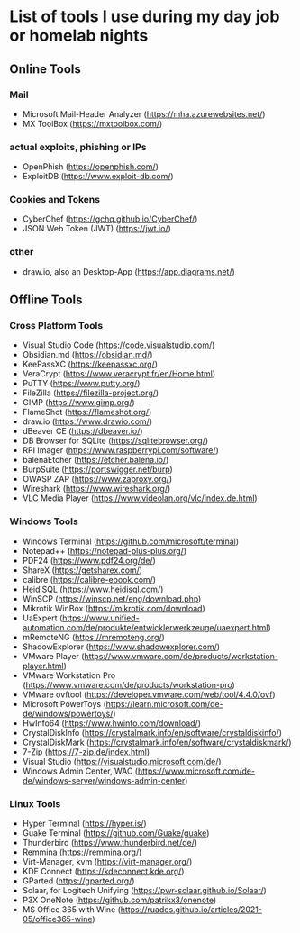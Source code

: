 # List of tools I use during my day job or homelab nights

## Online Tools
### Mail
 - Microsoft Mail-Header Analyzer (https://mha.azurewebsites.net/)
 - MX ToolBox (https://mxtoolbox.com/)
### actual exploits, phishing or IPs
 - OpenPhish (https://openphish.com/)
 - ExploitDB (https://www.exploit-db.com/)
### Cookies and Tokens
 - CyberChef (https://gchq.github.io/CyberChef/)
 - JSON Web Token (JWT) (https://jwt.io/)
### other 
 - draw.io, also an Desktop-App (https://app.diagrams.net/)
## Offline Tools 
### Cross Platform Tools
 - Visual Studio Code (https://code.visualstudio.com/)
 - Obsidian.md (https://obsidian.md/)
 - KeePassXC (https://keepassxc.org/)
 - VeraCrypt (https://www.veracrypt.fr/en/Home.html)
 - PuTTY (https://www.putty.org/)
 - FileZilla (https://filezilla-project.org/)
 - GIMP (https://www.gimp.org/)
 - FlameShot (https://flameshot.org/)
 - draw.io (https://www.drawio.com/)
 - dBeaver CE (https://dbeaver.io/)
 - DB Browser for SQLite (https://sqlitebrowser.org/)
 - RPI Imager (https://www.raspberrypi.com/software/)
 - balenaEtcher (https://etcher.balena.io/)
 - BurpSuite (https://portswigger.net/burp)
 - OWASP ZAP (https://www.zaproxy.org/)
 - Wireshark (https://www.wireshark.org/)
 - VLC Media Player (https://www.videolan.org/vlc/index.de.html)
### Windows Tools
 - Windows Terminal (https://github.com/microsoft/terminal)
 - Notepad++ (https://notepad-plus-plus.org/)
 - PDF24 (https://www.pdf24.org/de/)
 - ShareX (https://getsharex.com/)
 - calibre (https://calibre-ebook.com/)
 - HeidiSQL (https://www.heidisql.com/)
 - WinSCP (https://winscp.net/eng/download.php)
 - Mikrotik WinBox (https://mikrotik.com/download)
 - UaExpert (https://www.unified-automation.com/de/produkte/entwicklerwerkzeuge/uaexpert.html)
 - mRemoteNG (https://mremoteng.org/)
 - ShadowExplorer (https://www.shadowexplorer.com/)
 - VMware Player (https://www.vmware.com/de/products/workstation-player.html)
 - VMware Workstation Pro (https://www.vmware.com/de/products/workstation-pro)
 - VMware ovftool (https://developer.vmware.com/web/tool/4.4.0/ovf)
 - Microsoft PowerToys (https://learn.microsoft.com/de-de/windows/powertoys/)
 - HwInfo64 (https://www.hwinfo.com/download/)
 - CrystalDiskInfo (https://crystalmark.info/en/software/crystaldiskinfo/)
 - CrystalDiskMark (https://crystalmark.info/en/software/crystaldiskmark/)
 - 7-Zip (https://7-zip.de/index.html)
 - Visual Studio (https://visualstudio.microsoft.com/de/)
 - Windows Admin Center, WAC (https://www.microsoft.com/de-de/windows-server/windows-admin-center)
### Linux Tools 
 - Hyper Terminal (https://hyper.is/)
 - Guake Terminal (https://github.com/Guake/guake)
 - Thunderbird (https://www.thunderbird.net/de/)
 - Remmina (https://remmina.org/)
 - Virt-Manager, kvm (https://virt-manager.org/)
 - KDE Connect (https://kdeconnect.kde.org/)
 - GParted (https://gparted.org/)
 - Solaar, for Logitech Unifying (https://pwr-solaar.github.io/Solaar/)
 - P3X OneNote (https://github.com/patrikx3/onenote)
 - MS Office 365 with Wine (https://ruados.github.io/articles/2021-05/office365-wine)
